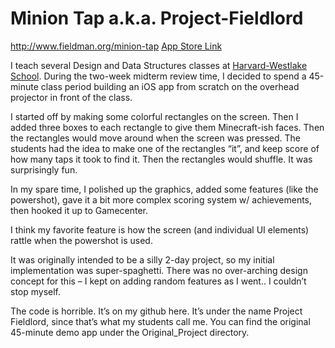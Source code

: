Minion Tap a.k.a. Project-Fieldlord
===================================

<a href="http://www.fieldman.org/minion-tap">http://www.fieldman.org/minion-tap</a>
<a href="https://itunes.apple.com/us/app/minion-tap/id834704371">App Store Link</a>

I teach several Design and Data Structures classes at <a href="http://www.hw.com">Harvard-Westlake School</a>. During the two-week midterm review time, I decided to spend a 45-minute class period building an iOS app from scratch on the overhead projector in front of the class.

I started off by making some colorful rectangles on the screen. Then I added three boxes to each rectangle to give them Minecraft-ish faces. Then the rectangles would move around when the screen was pressed. The students had the idea to make one of the rectangles “it”, and keep score of how many taps it took to find it. Then the rectangles would shuffle. It was surprisingly fun.

In my spare time, I polished up the graphics, added some features (like the powershot), gave it a bit more complex scoring system w/ achievements, then hooked it up to Gamecenter.

I think my favorite feature is how the screen (and individual UI elements) rattle when the powershot is used.

It was originally intended to be a silly 2-day project, so my initial implementation was super-spaghetti. There was no over-arching design concept for this – I kept on adding random features as I went.. I couldn’t stop myself.

The code is horrible. It’s on my github here. It’s under the name Project Fieldlord, since that’s what my students call me. You can find the original 45-minute demo app under the Original_Project directory.